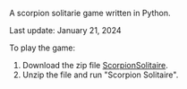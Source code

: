 A scorpion solitarie game written in Python.

Last update: January 21, 2024

To play the game:
1. Download the zip file [ScorpionSolitaire](https://github.com/JL-0514/Scorpion-Solitaire/blob/main/ScorpionSolitaire.zip).
2. Unzip the file and run "Scorpion Solitaire".
